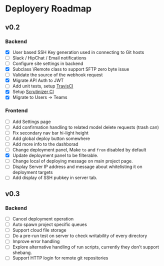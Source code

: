 # Deployery Roadmap

## v0.2

### Backend
- [x] User based SSH Key generation used in connecting to Git hosts
- [ ] Slack / HipChat / Email notifications
- [ ] Configure site settings in backend
- [x] Subclass \Remote class to support SFTP zero byte issue
- [ ] Validate the source of the webhook request
- [x] Migrate API Auth to JWT
- [ ] Add unit tests, setup [TravisCI](https://travis-ci.org)
- [x] Setup [Scrutinizer CI](https://scrutinizer-ci.com/pricing)
- [x] Migrate to Users -> Teams

### Frontend
- [ ] Add Settings page
- [ ] Add confirmation handling to related model delete requests (trash can)
- [ ] Fix secondary nav bar hi-light height
- [ ] Add global deploy button somewhere
- [ ] Add more info to the dashborad
- [ ] Change deployment panel, Make `to` and `from` disabled by default
- [x] Update deployment panel to be filterable.
- [ ] Change local of deploying message on main project page.
- [ ] Display Server IP address and message about whitelisting it on deployment targets
- [ ] Add display of SSH pubkey in server tab.

## v0.3

### Backend
- [ ] Cancel deployment operation
- [ ] Auto spawn project specific queues
- [ ] Support cloud file storage
- [ ] Do a pre-run test on server to check writability of every directory
- [ ] Improve error handling
- [ ] Explore alternative handling of run scripts, currently they don't support shebang.
- [ ] Support HTTP login for remote git repositories